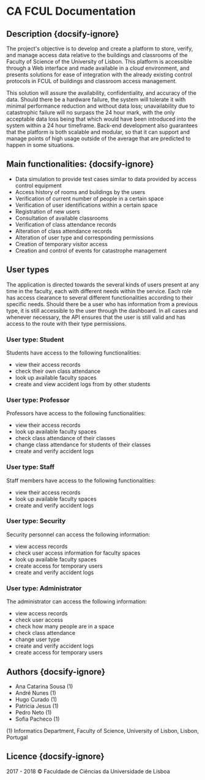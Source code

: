 # CA FCUL Documentation
## Description {docsify-ignore}
The project's objective is to develop and create a platform to store, verify, and manage access data relative to the buildings and classrooms of the Faculty of Science of the University of Lisbon. This platform is accessible through a Web interface and made available in a *cloud* environment, and presents solutions for ease of integration with the already existing control protocols in FCUL of buildings and classroom access management.

This solution will assure the availability, confidentiality, and accuracy of the data. Should there be a hardware failure, the system will tolerate it with minimal performance reduction and without data loss; unavailability due to catastrophic failure will no surpass the 24 hour mark, with the only acceptable data loss being that which would have been introduced into the system within a 24 hour timeframe. Back-end development also guarantees that the platform is both scalable and modular, so that it can support and manage points of high usage outside of the average that are predicted to happen in some situations.

## Main functionalities: {docsify-ignore}
* Data simulation to provide test cases similar to data provided by access control equipment
* Access history of rooms and buildings by the users
* Verification of current number of people in a certain space
* Verification of user identifications within a certain space
* Registration of new users
* Consultation of available classrooms
* Verification of class attendance records
* Alteration of class attendance records
* Alteration of user type and corresponding permissions
* Creation of temporary visitor access
* Creation and control of events for catastrophe management

## User types
The application is directed towards the several kinds of users present at any time in the faculty, each with different needs within the service. Each role has access clearance to several different functionalities according to their specific needs. Should there be a user who has information from a previous type, it is still accessible to the user through the dashboard.
In all cases and whenever necessary, the API ensures that the user is still valid and has access to the route with their type permissions.

### User type: Student
Students have access to the following functionalities:
* view their access records
* check their own class attendance
* look up available faculty spaces
* create and view accident logs from by other students

### User type: Professor
Professors have access to the following functionalities:
* view their access records
* look up available faculty spaces
* check class attendance of their classes
* change class attendance for students of their classes
* create and verify accident logs

### User type: Staff
Staff members have access to the following functionalities:
* view their access records
* look up available faculty spaces
* create and verify accident logs

### User type: Security
Security personnel can access the following information:
* view access records
* check user access information for faculty spaces
* look up available faculty spaces
* create access for temporary users
* create and verify accident logs

### User type: Administrator
The administrator can access the following information:
* view access records
* check user access
* check how many people are in a space
* check class attendance
* change user type
* create and verify accident logs
* create access for temporary users

## Authors {docsify-ignore}
* Ana Catarina Sousa (1)
* André Nunes (1)
* Hugo Curado (1)
* Patricia Jesus (1)
* Pedro Neto (1)
* Sofia Pacheco (1)

(1) Informatics Department, Faculty of Science, University of Lisbon, Lisbon, Portugal
## Licence {docsify-ignore}
2017 - 2018 © Faculdade de Ciências da Universidade de Lisboa